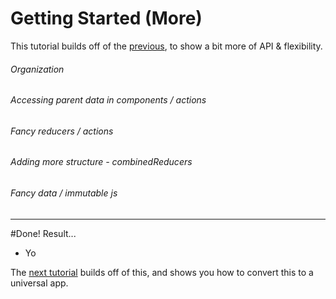 # Getting Started (More)

This tutorial builds off of the [previous](docs/guides/1-GettingStarted.md), to show a bit more of API & flexibility.

###### Organization

###### Accessing parent data in components / actions

###### Fancy reducers / actions

###### Adding more structure - combinedReducers

###### Fancy data / immutable js

---

#Done! Result...

- Yo

The [next tutorial](docs/guides/3-GettingStartedUniversal) builds off of this, and shows you how to convert this to a universal app.
